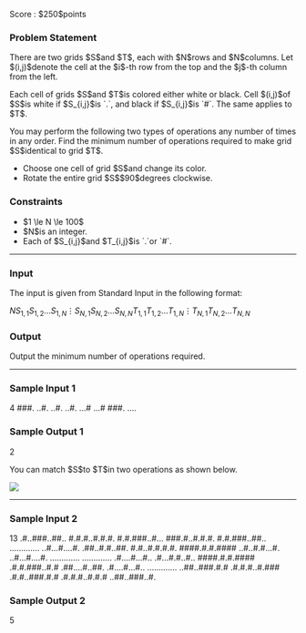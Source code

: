 
<div>

<span>

<span>

<p>
Score : $250$points
</p>

<div>

<section>

### **Problem Statement**

<p>
There are two grids $S$and $T$, each with $N$rows and $N$columns. Let $(i,j)$denote the cell at the $i$-th row from the top and the $j$-th column from the left.
</p>

<p>
Each cell of grids $S$and $T$is colored either white or black. Cell $(i,j)$of $S$is white if $S_{i,j}$is `.`, and black if $S_{i,j}$is `#`. The same applies to $T$.
</p>

<p>
You may perform the following two types of operations any number of times in any order. Find the minimum number of operations required to make grid $S$identical to grid $T$.
</p>

<ul>

<li>
Choose one cell of grid $S$and change its color.
</li>

<li>
Rotate the entire grid $S$$90$degrees clockwise.
</li>

</ul>

</section>

</div>

<div>

<section>

### **Constraints**

<ul>

<li>
$1 \le N \le 100$
</li>

<li>
$N$is an integer.
</li>

<li>
Each of $S_{i,j}$and $T_{i,j}$is `.`or `#`.
</li>

</ul>

</section>

</div>

---

<div>

<div>

<section>

### **Input**

<p>
The input is given from Standard Input in the following format:
</p>

<div>

$N$$S_{1,1}S_{1,2}\dots S_{1,N}$$\vdots$$S_{N,1}S_{N,2}\dots S_{N,N}$$T_{1,1}T_{1,2}\dots T_{1,N}$$\vdots$$T_{N,1}T_{N,2}\dots T_{N,N}$
</div>

</section>

</div>

<div>

<section>

### **Output**

<p>
Output the minimum number of operations required.
</p>

</section>

</div>

</div>

---

<div>

<section>

### **Sample Input 1**

<div>

4
###.
..#.
..#.
..#.
...#
...#
###.
....

</div>

</section>

</div>

<div>

<section>

### **Sample Output 1**

<div>

2

</div>

<p>
You can match $S$to $T$in two operations as shown below.
</p>

<p>

<img src="https://img.atcoder.jp/abc404/ba23906703e10d3d450486afe6eb488f.png">

</img>

</p>

</section>

</div>

---

<div>

<section>

### **Sample Input 2**

<div>

13
.#..###..##..
#.#.#..#.#.#.
#.#.###..#...
###.#..#.#.#.
#.#.###..##..
.............
..#...#....#.
.##..#.#..##.
#.#..#.#.#.#.
####.#.#.####
..#..#.#...#.
..#...#....#.
.............
.............
.#....#...#..
.#...#.#..#..
####.#.#.####
.#.#.###..#.#
.##....#..##.
.#....#...#..
.............
..##..###.#.#
.#.#.#..#.###
.#.#..###.#.#
.#.#.#..#.#.#
..##..###..#.

</div>

</section>

</div>

<div>

<section>

### **Sample Output 2**

<div>

5

</div>

</section>

</div>

</span>

</span>

</div>
